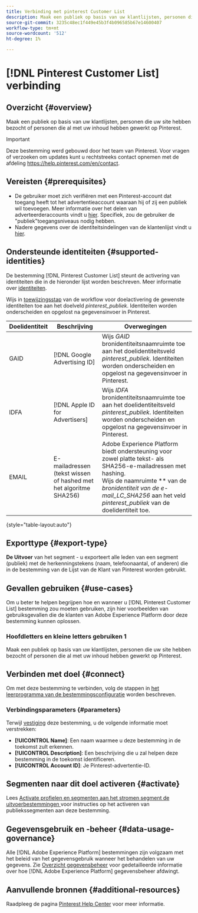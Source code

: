 ```yaml
---
title: Verbinding met pinterest Customer List
description: Maak een publiek op basis van uw klantlijsten, personen die uw site hebben bezocht of personen die al met uw inhoud hebben gewerkt op Pinterest.
source-git-commit: 3235c48ec1f449e45b3f4b096585b67e14600407
workflow-type: tm+mt
source-wordcount: '512'
ht-degree: 1%

---
```


# [!DNL Pinterest Customer List] verbinding

## Overzicht {#overview}

Maak een publiek op basis van uw klantlijsten, personen die uw site hebben bezocht of personen die al met uw inhoud hebben gewerkt op Pinterest.

>[!IMPORTANT]
>
>Deze bestemming werd gebouwd door het team van Pinterest. Voor vragen of verzoeken om updates kunt u rechtstreeks contact opnemen met de afdeling https://help.pinterest.com/en/contact.

## Vereisten {#prerequisites}

* De gebruiker moet zich verifiëren met een Pinterest-account dat toegang heeft tot het advertentieaccount waaraan hij of zij een publiek wil toevoegen. Meer informatie over het delen van adverteerderaccounts vindt u [hier](https://help.pinterest.com/en/business/article/share-and-manage-access-to-your-ad-accounts). Specifiek, zou de gebruiker de &quot;publiek&quot;toegangsniveaus nodig hebben.
* Nadere gegevens over de identiteitsindelingen van de klantenlijst vindt u [hier](https://help.pinterest.com/en/business/article/audience-targeting).


## Ondersteunde identiteiten {#supported-identities}

De bestemming [!DNL Pinterest Customer List] steunt de activering van identiteiten die in de hieronder lijst worden beschreven. Meer informatie over [identiteiten](https://experienceleague.adobe.com/docs/experience-platform/identity/namespaces.html?lang=en#getting-started).

Wijs in [toewijzingsstap](/help/destinations/ui/activate-segment-streaming-destinations.md#mapping) van de workflow voor doelactivering de gewenste identiteiten toe aan het doelveld *pinterest_publiek*. Identiteiten worden onderscheiden en opgelost na gegevensinvoer in Pinterest.

| Doelidentiteit | Beschrijving | Overwegingen |
|---|---|---|
| GAID | [!DNL Google Advertising ID] | Wijs *GAID* bronidentiteitsnaamruimte toe aan het doelidentiteitsveld *pinterest_publiek*. Identiteiten worden onderscheiden en opgelost na gegevensinvoer in Pinterest. |
| IDFA | [!DNL Apple ID for Advertisers] | Wijs *IDFA* bronidentiteitsnaamruimte toe aan het doelidentiteitsveld *pinterest_publiek*. Identiteiten worden onderscheiden en opgelost na gegevensinvoer in Pinterest. |
| EMAIL | E-mailadressen (tekst wissen of hashed met het algoritme SHA256) | Adobe Experience Platform biedt ondersteuning voor zowel platte tekst- als SHA256-e-mailadressen met hashing. <br> Wijs de naamruimte  ** van de  *bronidentiteit van de e-mail_LC_SHA256* aan het veld  *pinterest_publiek* van de doelidentiteit toe. |

{style=&quot;table-layout:auto&quot;}

## Exporttype {#export-type}

**De Uitvoer**  van het segment - u exporteert alle leden van een segment (publiek) met de herkenningstekens (naam, telefoonaantal, of anderen) die in de bestemming van de Lijst van de Klant van Pinterest worden gebruikt.

## Gevallen gebruiken {#use-cases}

Om u beter te helpen begrijpen hoe en wanneer u [!DNL Pinterest Customer List] bestemming zou moeten gebruiken, zijn hier voorbeelden van gebruiksgevallen die de klanten van Adobe Experience Platform door deze bestemming kunnen oplossen.


### Hoofdletters en kleine letters gebruiken 1

Maak een publiek op basis van uw klantlijsten, personen die uw site hebben bezocht of personen die al met uw inhoud hebben gewerkt op Pinterest.

## Verbinden met doel {#connect}

Om met deze bestemming te verbinden, volg de stappen in [het leerprogramma van de bestemmingsconfiguratie](../../ui/connect-destination.md) worden beschreven.



### Verbindingsparameters {#parameters}

Terwijl [vestiging](../../ui/connect-destination.md) deze bestemming, u de volgende informatie moet verstrekken:

* **[!UICONTROL Name]**: Een naam waarmee u deze bestemming in de toekomst zult erkennen.
* **[!UICONTROL Description]**: Een beschrijving die u zal helpen deze bestemming in de toekomst identificeren.
* **[!UICONTROL Account ID]**: Je Pinterest-advertentie-ID.

## Segmenten naar dit doel activeren {#activate}

Lees [Activate profielen en segmenten aan het stromen segment de uitvoerbestemmingen ](/help/destinations/ui/activate-segment-streaming-destinations.md) voor instructies op het activeren van publiekssegmenten aan deze bestemming.

## Gegevensgebruik en -beheer {#data-usage-governance}

Alle [!DNL Adobe Experience Platform] bestemmingen zijn volgzaam met het beleid van het gegevensgebruik wanneer het behandelen van uw gegevens. Zie [Overzicht gegevensbeheer](https://experienceleague.adobe.com/docs/experience-platform/data-governance/home.html) voor gedetailleerde informatie over hoe [!DNL Adobe Experience Platform] gegevensbeheer afdwingt.

## Aanvullende bronnen {#additional-resources}

Raadpleeg de pagina [Pinterest Help Center](https://help.pinterest.com/en/business/article/audience-targeting) voor meer informatie.
